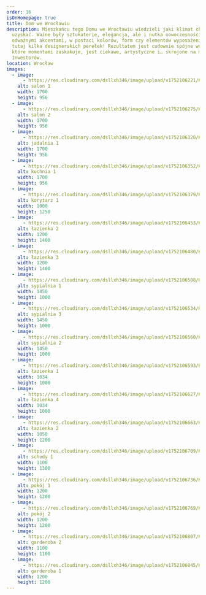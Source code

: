 ```yaml
---
order: 16
isOnHomepage: true
title: Dom we Wrocławiu
description: Mieszkańcu tego Domu we Wrocławiu wiedzieli jaki klimat chcą
  uzyskać. Ważne były sztukaterie, elegancja, ale i nutka nowoczesności z
  odważnymi akcentami, w postaci kolorów, form czy elementów wyposażenia. Mamy
  tutaj kilka designerskich perełek! Rezultatem jest cudownie spójne wnętrzem
  które momentami zaskakuje, jest ciekawe, artystyczne i… skrojone na miarę
  Inwestorów.
location: Wrocław
images:
  - image:
      - https://res.cloudinary.com/dsllxh346/image/upload/v1752106221/K22_2_nncalj.jpg
    alt: salon 1
    width: 1700
    height: 956
  - image:
      - https://res.cloudinary.com/dsllxh346/image/upload/v1752106275/K22_3_wo9hah.jpg
    alt: salon 2
    width: 1700
    height: 956
  - image:
      - https://res.cloudinary.com/dsllxh346/image/upload/v1752106320/K22_5_sqg7qd.jpg
    alt: jadalnia 1
    width: 1700
    height: 956
  - image:
      - https://res.cloudinary.com/dsllxh346/image/upload/v1752106352/K22_4_sxmnqg.jpg
    alt: kuchnia 1
    width: 1700
    height: 956
  - image:
      - https://res.cloudinary.com/dsllxh346/image/upload/v1752106379/K22_1_hqq87w.jpg
    alt: korytarz 1
    width: 1000
    height: 1250
  - image:
      - https://res.cloudinary.com/dsllxh346/image/upload/v1752106453/K22_7_fnk71u.jpg
    alt: łazienka 2
    width: 1200
    height: 1400
  - image:
      - https://res.cloudinary.com/dsllxh346/image/upload/v1752106480/K22_6_yvlgpd.jpg
    alt: łazienka 3
    width: 1200
    height: 1400
  - image:
      - https://res.cloudinary.com/dsllxh346/image/upload/v1752106508/K22_9_wfprhv.jpg
    alt: sypialnia 1
    width: 1450
    height: 1000
  - image:
      - https://res.cloudinary.com/dsllxh346/image/upload/v1752106534/K22_10_f8snjw.jpg
    alt: sypialnia 3
    width: 1450
    height: 1000
  - image:
      - https://res.cloudinary.com/dsllxh346/image/upload/v1752106560/K22_11_wqgp5c.jpg
    alt: sypialnia 2
    width: 1450
    height: 1000
  - image:
      - https://res.cloudinary.com/dsllxh346/image/upload/v1752106593/K22_15_lrq41j.jpg
    alt: łazienka 1
    width: 1034
    height: 1000
  - image:
      - https://res.cloudinary.com/dsllxh346/image/upload/v1752106627/K22_14_g2gnin.jpg
    alt: łazienka 4
    width: 1034
    height: 1000
  - image:
      - https://res.cloudinary.com/dsllxh346/image/upload/v1752106663/K22_16_offhja.jpg
    alt: łazienka 2
    width: 1050
    height: 1200
  - image:
      - https://res.cloudinary.com/dsllxh346/image/upload/v1752106709/K22_8_ukw7c6.jpg
    alt: schody 1
    width: 1100
    height: 1300
  - image:
      - https://res.cloudinary.com/dsllxh346/image/upload/v1752106736/K22_12_w4rbig.jpg
    alt: pokój 1
    width: 1200
    height: 1200
  - image:
      - https://res.cloudinary.com/dsllxh346/image/upload/v1752106769/K22_13_aed1b0.jpg
    alt: pokój 2
    width: 1200
    height: 1200
  - image:
      - https://res.cloudinary.com/dsllxh346/image/upload/v1752106807/K22_17_wvzhgz.jpg
    alt: garderoba 2
    width: 1100
    height: 1100
  - image:
      - https://res.cloudinary.com/dsllxh346/image/upload/v1752106845/K22_18_jnecvw.jpg
    alt: garderoba 1
    width: 1200
    height: 1200
---
```

